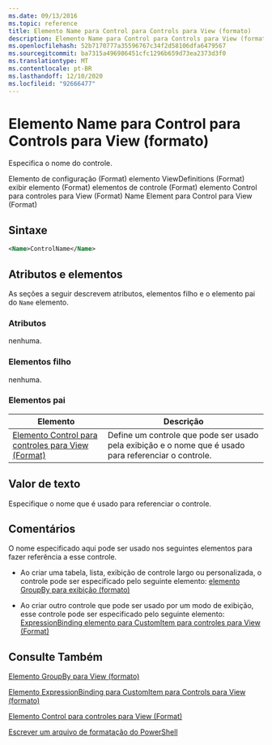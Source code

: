 ```yaml
---
ms.date: 09/13/2016
ms.topic: reference
title: Elemento Name para Control para Controls para View (formato)
description: Elemento Name para Control para Controls para View (formato)
ms.openlocfilehash: 52b7170777a35596767c34f2d58106dfa6479567
ms.sourcegitcommit: ba7315a496986451cfc1296b659d73ea2373d3f0
ms.translationtype: MT
ms.contentlocale: pt-BR
ms.lasthandoff: 12/10/2020
ms.locfileid: "92666477"
---
```

# <a name="name-element-for-control-for-controls-for-view-format"></a>Elemento Name para Control para Controls para View (formato)

Especifica o nome do controle.

Elemento de configuração (Format) elemento ViewDefinitions (Format) exibir elemento (Format) elementos de controle (Format) elemento Control para controles para View (Format) Name Element para Control para View (Format)

## <a name="syntax"></a>Sintaxe

```xml
<Name>ControlName</Name>
```

## <a name="attributes-and-elements"></a>Atributos e elementos

As seções a seguir descrevem atributos, elementos filho e o elemento pai do `Name` elemento.

### <a name="attributes"></a>Atributos

nenhuma.

### <a name="child-elements"></a>Elementos filho

nenhuma.

### <a name="parent-elements"></a>Elementos pai

|Elemento|Descrição|
|-------------|-----------------|
|[Elemento Control para controles para View (Format)](./control-element-for-controls-for-view-format.md)|Define um controle que pode ser usado pela exibição e o nome que é usado para referenciar o controle.|

## <a name="text-value"></a>Valor de texto

Especifique o nome que é usado para referenciar o controle.

## <a name="remarks"></a>Comentários

O nome especificado aqui pode ser usado nos seguintes elementos para fazer referência a esse controle.

- Ao criar uma tabela, lista, exibição de controle largo ou personalizada, o controle pode ser especificado pelo seguinte elemento: [elemento GroupBy para exibição (formato)](./groupby-element-for-view-format.md)

- Ao criar outro controle que pode ser usado por um modo de exibição, esse controle pode ser especificado pelo seguinte elemento: [ExpressionBinding elemento para CustomItem para controles para View (Format)](./expressionbinding-element-for-customitem-for-controls-for-view-format.md)

## <a name="see-also"></a>Consulte Também

[Elemento GroupBy para View (formato)](./groupby-element-for-view-format.md)

[Elemento ExpressionBinding para CustomItem para Controls para View (formato)](./expressionbinding-element-for-customitem-for-controls-for-view-format.md)

[Elemento Control para controles para View (Format)](./control-element-for-controls-for-view-format.md)

[Escrever um arquivo de formatação do PowerShell](./writing-a-powershell-formatting-file.md)
